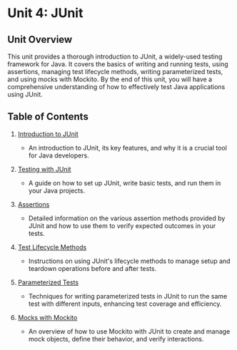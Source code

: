# Unit 4: JUnit

## Unit Overview

This unit provides a thorough introduction to JUnit, a widely-used testing framework for Java. It covers the basics of writing and running tests, using assertions, managing test lifecycle methods, writing parameterized tests, and using mocks with Mockito. By the end of this unit, you will have a comprehensive understanding of how to effectively test Java applications using JUnit.

## Table of Contents

1. [Introduction to JUnit](01-intro-to-junit)
    - An introduction to JUnit, its key features, and why it is a crucial tool for Java developers.

2. [Testing with JUnit](02-testing-with-junit)
    - A guide on how to set up JUnit, write basic tests, and run them in your Java projects.

3. [Assertions](03-assertions)
    - Detailed information on the various assertion methods provided by JUnit and how to use them to verify expected outcomes in your tests.

4. [Test Lifecycle Methods](04-test-lifecycle-methods)
    - Instructions on using JUnit's lifecycle methods to manage setup and teardown operations before and after tests.

5. [Parameterized Tests](05-parameterized-tests)
    - Techniques for writing parameterized tests in JUnit to run the same test with different inputs, enhancing test coverage and efficiency.

6. [Mocks with Mockito](06-mocks-with-mockito)
    - An overview of how to use Mockito with JUnit to create and manage mock objects, define their behavior, and verify interactions.
